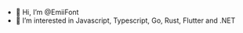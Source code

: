 - 👋 Hi, I’m @EmiiFont
- 👀 I’m interested in Javascript, Typescript, Go, Rust, Flutter and .NET

<!---
EmiiFont/EmiiFont is a ✨ special ✨ repository because its `README.md` (this file) appears on your GitHub profile.
You can click the Preview link to take a look at your changes.
--->

